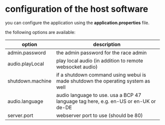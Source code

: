 # configuration of the host software
you can configure the application using the **application.properties** file.

the following options are available:

|option|description|
|---|---|
|admin.password|the admin password for the race admin|
|audio.playLocal|play local audio (in addition to remote websocket audio)|
|shutdown.machine|if a shutdown command using webui is made shutdown the operating system as well|
|audio.language|audio language to use. usa a BCP 47 language tag here, e.g. en-US or en-UK or de-DE|
|server.port|webserver port to use (should be 80)|
